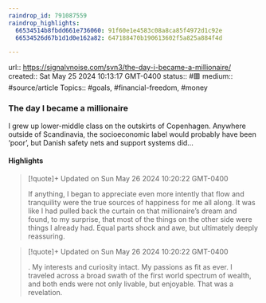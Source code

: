 ```yaml
---
raindrop_id: 791087559
raindrop_highlights:
  66534514b8fbdd661e736060: 91f60e1e4583c08a8ca85f4972d1c92e
  66534526d67b1d1d0e162a82: 647188470b190613602f5a825a884f4d

---
```


url:: https://signalvnoise.com/svn3/the-day-i-became-a-millionaire/
created:: Sat May 25 2024 10:13:17 GMT-0400
status:: #🟥
medium:: #source/article
Topics:: #goals, #financial-freedom, #money

### The day I became a millionaire

I grew up lower-middle class on the outskirts of Copenhagen. Anywhere outside of Scandinavia, the socioeconomic label would probably have been ‘poor’, but Danish safety nets and support systems did…

#### Highlights

> [!quote]+ Updated on Sun May 26 2024 10:20:22 GMT-0400
>
> If anything, I began to appreciate even more intently that flow and tranquility were the true sources of happiness for me all along. It was like I had pulled back the curtain on that millionaire’s dream and found, to my surprise, that most of the things on the other side were things I already had. Equal parts shock and awe, but ultimately deeply reassuring.

> [!quote]+ Updated on Sun May 26 2024 10:20:22 GMT-0400
>
> . My interests and curiosity intact. My passions as fit as ever. I traveled across a broad swath of the first world spectrum of wealth, and both ends were not only livable, but enjoyable. That was a revelation.
